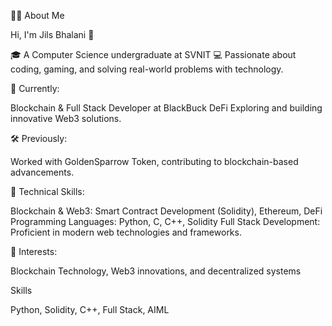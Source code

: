 👨‍💻 About Me

Hi, I'm Jils Bhalani 👋

🎓 A Computer Science undergraduate at SVNIT
💻 Passionate about coding, gaming, and solving real-world problems with technology.

🌟 Currently:

Blockchain & Full Stack Developer at BlackBuck DeFi
Exploring and building innovative Web3 solutions.

🛠️ Previously:

Worked with GoldenSparrow Token, contributing to blockchain-based advancements.

🔧 Technical Skills:

Blockchain & Web3: Smart Contract Development (Solidity), Ethereum, DeFi
Programming Languages: Python, C, C++, Solidity
Full Stack Development: Proficient in modern web technologies and frameworks.

🚀 Interests:

Blockchain Technology, Web3 innovations, and decentralized systems

Skills

Python,
Solidity,
C++,
Full Stack,
AIML

<!---
jilsbhalani/jilsbhalani is a ✨ special ✨ repository because its `README.md` (this file) appears on your GitHub profile.
You can click the Preview link to take a look at your changes.
--->

